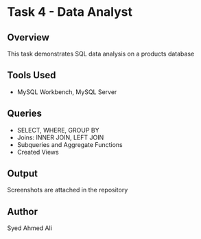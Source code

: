 # Task 4 - Data Analyst

## Overview
This task demonstrates SQL data analysis on a products database

## Tools Used
- MySQL Workbench, MySQL Server

## Queries
- SELECT, WHERE, GROUP BY
- Joins: INNER JOIN, LEFT JOIN
- Subqueries and Aggregate Functions
- Created Views

## Output
Screenshots are attached in the repository

## Author
Syed Ahmed Ali
